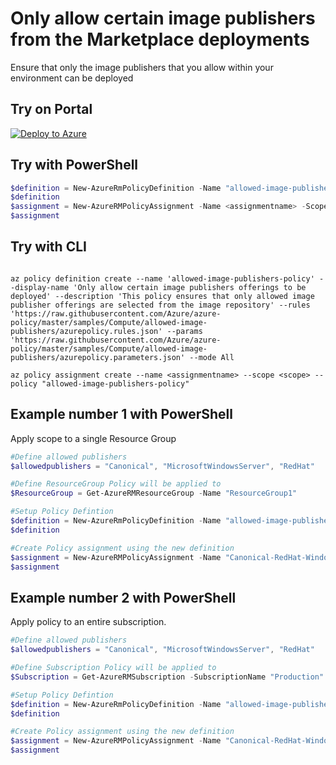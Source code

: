 # Only allow certain image publishers from the Marketplace deployments

Ensure that only the image publishers that you allow within your environment can be deployed

## Try on Portal

[![Deploy to Azure](http://azuredeploy.net/deploybutton.png)](https://portal.azure.com/?feature.customportal=false&microsoft_azure_policy=true&microsoft_azure_policy_policyinsights=true&feature.microsoft_azure_security_policy=true&microsoft_azure_marketplace_policy=true#blade/Microsoft_Azure_Policy/CreatePolicyDefinitionBlade/uri/https%3A%2F%2Fraw.githubusercontent.com%2Fweeyin83%2Fazurepolicyexamples%2Fmaster%2FCompute%2Fallowed-image-publishers%2Fazurepolicy.json)

## Try with PowerShell

````powershell
$definition = New-AzureRmPolicyDefinition -Name "allowed-image-publishers-policy" -DisplayName "Only allow certain image publishers offerings to be deployed" -description "This policy ensures that only allowed image publisher offerings are selected from the image repository" -Policy 'https://raw.githubusercontent.com/Azure/azure-policy/master/samples/Compute/allowed-image-publishers/azurepolicy.rules.json' -Parameter 'https://raw.githubusercontent.com/Azure/azure-policy/master/samples/Compute/allowed-image-publishers/azurepolicy.parameters.json' -Mode All
$definition
$assignment = New-AzureRMPolicyAssignment -Name <assignmentname> -Scope <scope>  -PolicyDefinition $definition
$assignment
````

## Try with CLI

````cli

az policy definition create --name 'allowed-image-publishers-policy' --display-name 'Only allow certain image publishers offerings to be deployed' --description 'This policy ensures that only allowed image publisher offerings are selected from the image repository' --rules 'https://raw.githubusercontent.com/Azure/azure-policy/master/samples/Compute/allowed-image-publishers/azurepolicy.rules.json' --params 'https://raw.githubusercontent.com/Azure/azure-policy/master/samples/Compute/allowed-image-publishers/azurepolicy.parameters.json' --mode All

az policy assignment create --name <assignmentname> --scope <scope> --policy "allowed-image-publishers-policy"

````

## Example number 1 with PowerShell

Apply scope to a single Resource Group

````powershell
#Define allowed publishers
$allowedpublishers = "Canonical", "MicrosoftWindowsServer", "RedHat"

#Define ResourceGroup Policy will be applied to
$ResourceGroup = Get-AzureRMResourceGroup -Name "ResourceGroup1"

#Setup Policy Defintion
$definition = New-AzureRmPolicyDefinition -Name "allowed-image-publishers-policy" -DisplayName "Only allow a certain image publishers offerings to be deployed" -description "This policy ensures that only allowed image publisher offerings are selected from the image repository" -Policy 'https://raw.githubusercontent.com/Azure/azure-policy/master/samples/Compute/allowed-image-publishers/azurepolicy.rules.json' -Parameter 'https://raw.githubusercontent.com/Azure/azure-policy/master/samples/Compute/allowed-image-publishers/azurepolicy.parameters.json' -Mode All
$definition

#Create Policy assignment using the new definition
$assignment = New-AzureRMPolicyAssignment -Name "Canonical-RedHat-WindowsServer-only-policy" -Scope $ResourceGroup.ResourceId -sku @{"Name" = "A1"; "Tier" = "Standard"} -listOfAllowedimagePublisher $allowedpublishers -PolicyDefinition $definition
$assignment
````

## Example number 2 with PowerShell

Apply policy to an entire subscription.

````powershell
#Define allowed publishers
$allowedpublishers = "Canonical", "MicrosoftWindowsServer", "RedHat"

#Define Subscription Policy will be applied to
$Subscription = Get-AzureRMSubscription -SubscriptionName "Production"

#Setup Policy Defintion
$definition = New-AzureRmPolicyDefinition -Name "allowed-image-publishers-policy" -DisplayName "Only allow a certain image publishers offerings to be deployed" -description "This policy ensures that only allowed image publisher offerings are selected from the image repository" -Policy 'https://raw.githubusercontent.com/Azure/azure-policy/master/samples/Compute/allowed-image-publishers/azurepolicy.rules.json' -Parameter 'https://raw.githubusercontent.com/Azure/azure-policy/master/samples/Compute/allowed-image-publishers/azurepolicy.parameters.json' -Mode All
$definition

#Create Policy assignment using the new definition
$assignment = New-AzureRMPolicyAssignment -Name "Canonical-RedHat-WindowsServer-only-policy" -Scope "/subscriptions/$subscription" -sku @{"Name" = "A1"; "Tier" = "Standard"} -listOfAllowedimagePublisher $allowedpublishers -PolicyDefinition $definition
$assignment
````

